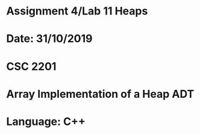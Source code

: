# Assignment 4/Lab 11 Heaps
# Date: 31/10/2019
# CSC 2201
# Array Implementation of a Heap ADT
# Language: C++
